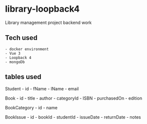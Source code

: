# library-loopback4
Library management project backend work


## Tech used

	- docker environment
	- Vue 3
	- Loopback 4
	- mongoDb

## tables used

Student
	- id
	- fName
	- lName
	- email

Book
	- id
	- title
	- author
	- categoryId
	- ISBN
	- purchasedOn
	- edition

BookCategory
	- id
	- name

BookIssue
	- id
	- bookId
	- studentId
	- issueDate
	- returnDate
	- notes

